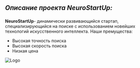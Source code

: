 ## *Описание проекта NeuroStartUp:*

###
**NeuroStartUp**- динамически развивающийся стартап,
специализирующийся на поиске с использованием 
новейших технологий искусственного интеллекта.
Наши премущества:
* Высокая точность поиска
* Высокая скорость поиска
* Низкая цена 

![Logo](<img src="https://ie.wampi.ru/2022/01/06/logo.png" alt="logo" border="0">)